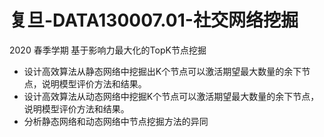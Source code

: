 # 复旦-DATA130007.01-社交网络挖掘  
2020 春季学期
基于影响力最大化的TopK节点挖掘  
+ 设计高效算法从静态网络中挖掘出K个节点可以激活期望最大数量的余下节点，说明模型评价方法和结果。
+ 设计高效算法从动态网络中挖掘K个节点可以激活期望最大数量的余下节点，说明模型评价方法和结果。
+ 分析静态网络和动态网络中节点挖掘方法的异同
